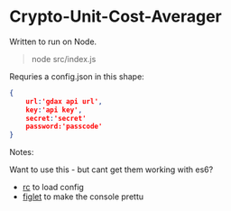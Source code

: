 # Crypto-Unit-Cost-Averager

Written to run on Node.

>node src/index.js


Requries a config.json in this shape:

```json
{
    url:'gdax api url',
    key:'api key',
    secret:'secret'
    password:'passcode'
}
```




Notes:

Want to use this - but cant get them working with es6?
- [rc](https://www.npmjs.com/package/rc) to load config 
- [figlet](https://www.npmjs.com/package/figlet) to make the console prettu